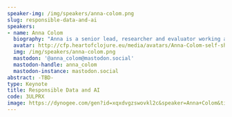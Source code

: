 ```yaml
---
speaker-img: /img/speakers/anna-colom.png
slug: responsible-data-and-ai
speakers:
- name: Anna Colom
  biography: "Anna is a senior lead, researcher and evaluator working at the intersections of digital technologies, democratic processes, justice and climate. She's currently active at The Data Tank, an organization championing a holistic approach to re-using data for the common good.\r\n\r\nBefore joining The Data Tank, she was the Public Participation and Research Lead at the Ada Lovelace Institute. Her role focused on ensuring public perspectives and experiences are embedded in Ada’s research in rigorous, inclusive and meaningful ways.\r\n\r\nPrior to joining Ada, Anna managed the research on democratic innovations at Democratic Society, including the evaluation of deliberative mini-publics across the European Union and the UK. She was Director of Innovations and Learning at Africa’s Voices Foundation and worked as a Senior Research Manager at BBC Media Action, working with teams across South Asia, and East and West Africa. Anna holds a PhD in Political Science from The Open University, where she has applied an intersectional lens to understanding how instant messaging mediates citizenship capabilities. She was formerly a journalist, documentary filmmaker and participatory video facilitator."
  avatar: http://cfp.heartofclojure.eu/media/avatars/Anna-Colom-self-shot-cropped-328x328_Y2TgoH7.png
  img: /img/speakers/anna-colom.png
  mastodon: '@anna_colom@mastodon.social'
  mastodon-handle: anna_colom
  mastodon-instance: mastodon.social
abstract: -TBD-
type: Keynote
title: Responsible Data and AI
code: 3ULPRX
image: https://dynogee.com/gen?id=xqxdvgzswovkl2c&speaker=Anna+Colom&title=Responsible+Data+and+AI&type=Keynote&img=https%3A//2024.heartofclojure.eu/img/speakers/anna-colom.png%3Fv%3D1721225782295
---
```

